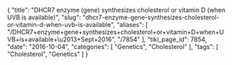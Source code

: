 {
    "title": "DHCR7 enzyme (gene) synthesizes cholesterol or vitamin D (when UVB is available)",
    "slug": "dhcr7-enzyme-gene-synthesizes-cholesterol-or-vitamin-d-when-uvb-is-available",
    "aliases": [
        "/DHCR7+enzyme+gene+synthesizes+cholesterol+or+vitamin+D+when+UVB+is+available+\u2013+Sept+2016",
        "/7854"
    ],
    "tiki_page_id": 7854,
    "date": "2016-10-04",
    "categories": [
        "Genetics",
        "Cholesterol"
    ],
    "tags": [
        "Cholesterol",
        "Genetics"
    ]
}